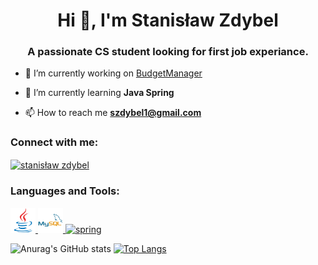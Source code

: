 <h1 align="center">Hi 👋, I'm Stanisław Zdybel</h1>
<h3 align="center">A passionate CS student looking for first job experiance.</h3>

- 🔭 I’m currently working on [BudgetManager](https://github.com/stachoz/BudgetManager)

- 🌱 I’m currently learning **Java Spring**

- 📫 How to reach me **szdybel1@gmail.com**

<h3 align="left">Connect with me:</h3>
<p align="left">
<a href="https://www.linkedin.com/in/stanisław-zdybel-51a3821b8/" target="blank"><img align="center" src="https://raw.githubusercontent.com/rahuldkjain/github-profile-readme-generator/master/src/images/icons/Social/linked-in-alt.svg" alt="stanisław zdybel" height="30" width="40" /></a>
</p>

<h3 align="left">Languages and Tools:</h3>
<p align="left"> <a href="https://www.java.com" target="_blank" rel="noreferrer"> <img src="https://raw.githubusercontent.com/devicons/devicon/master/icons/java/java-original.svg" alt="java" width="40" height="40"/> </a> <a href="https://www.mysql.com/" target="_blank" rel="noreferrer"> <img src="https://raw.githubusercontent.com/devicons/devicon/master/icons/mysql/mysql-original-wordmark.svg" alt="mysql" width="40" height="40"/> </a> <a href="https://spring.io/" target="_blank" rel="noreferrer"> <img src="https://www.vectorlogo.zone/logos/springio/springio-icon.svg" alt="spring" width="40" height="40"/> </a> </p>


![Anurag's GitHub stats](https://github-readme-stats.vercel.app/api?username=stachoz&show_icons=true&theme=radical)
[![Top Langs](https://github-readme-stats.vercel.app/api/top-langs/?username=stachoz&theme=radical)](https://github.com/anuraghazra/github-readme-stats)
